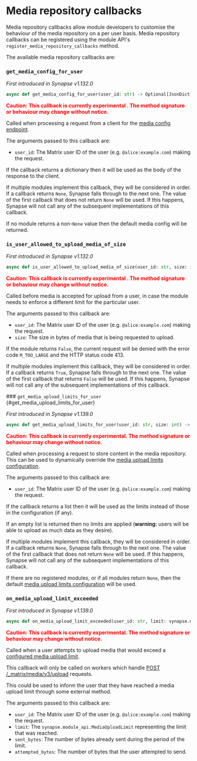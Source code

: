 # Media repository callbacks

Media repository callbacks allow module developers to customise the behaviour of the
media repository on a per user basis. Media repository callbacks can be registered
using the module API's `register_media_repository_callbacks` method.

The available media repository callbacks are:

### `get_media_config_for_user`

_First introduced in Synapse v1.132.0_

```python
async def get_media_config_for_user(user_id: str) -> Optional[JsonDict]
```

**<span style="color:red">
Caution: This callback is currently experimental . The method signature or behaviour
may change without notice.
</span>**

Called when processing a request from a client for the
[media config endpoint](https://spec.matrix.org/latest/client-server-api/#get_matrixclientv1mediaconfig).

The arguments passed to this callback are:

* `user_id`: The Matrix user ID of the user (e.g. `@alice:example.com`) making the request.

If the callback returns a dictionary then it will be used as the body of the response to the
client.

If multiple modules implement this callback, they will be considered in order. If a
callback returns `None`, Synapse falls through to the next one. The value of the first
callback that does not return `None` will be used. If this happens, Synapse will not call
any of the subsequent implementations of this callback.

If no module returns a non-`None` value then the default media config will be returned.

### `is_user_allowed_to_upload_media_of_size`

_First introduced in Synapse v1.132.0_

```python
async def is_user_allowed_to_upload_media_of_size(user_id: str, size: int) -> bool
```

**<span style="color:red">
Caution: This callback is currently experimental . The method signature or behaviour
may change without notice.
</span>**

Called before media is accepted for upload from a user, in case the module needs to
enforce a different limit for the particular user.

The arguments passed to this callback are:

* `user_id`: The Matrix user ID of the user (e.g. `@alice:example.com`) making the request.
* `size`: The size in bytes of media that is being requested to upload.

If the module returns `False`, the current request will be denied with the error code
`M_TOO_LARGE` and the HTTP status code 413.

If multiple modules implement this callback, they will be considered in order. If a callback
returns `True`, Synapse falls through to the next one. The value of the first callback that
returns `False` will be used. If this happens, Synapse will not call any of the subsequent
implementations of this callback.

### `get_media_upload_limits_for_user` {#get_media_upload_limits_for_user}

_First introduced in Synapse v1.139.0_

```python
async def get_media_upload_limits_for_user(user_id: str, size: int) -> Optional[List[synapse.module_api.MediaUploadLimit]]
```

**<span style="color:red">
Caution: This callback is currently experimental. The method signature or behaviour
may change without notice.
</span>**

Called when processing a request to store content in the media repository. This can be used to dynamically override
the [media upload limits configuration](../usage/configuration/config_documentation.html#media_upload_limits).

The arguments passed to this callback are:

* `user_id`: The Matrix user ID of the user (e.g. `@alice:example.com`) making the request.

If the callback returns a list then it will be used as the limits instead of those in the configuration (if any).

If an empty list is returned then no limits are applied (**warning:** users will be able
to upload as much data as they desire).

If multiple modules implement this callback, they will be considered in order. If a
callback returns `None`, Synapse falls through to the next one. The value of the first
callback that does not return `None` will be used. If this happens, Synapse will not call
any of the subsequent implementations of this callback.

If there are no registered modules, or if all modules return `None`, then
the default
[media upload limits configuration](../usage/configuration/config_documentation.html#media_upload_limits)
will be used.

### `on_media_upload_limit_exceeded`

_First introduced in Synapse v1.139.0_

```python
async def on_media_upload_limit_exceeded(user_id: str, limit: synapse.module_api.MediaUploadLimit, sent_bytes: int, attempted_bytes: int) -> None
```

**<span style="color:red">
Caution: This callback is currently experimental. The method signature or behaviour
may change without notice.
</span>**

Called when a user attempts to upload media that would exceed a
[configured media upload limit](../usage/configuration/config_documentation.html#media_upload_limits).

This callback will only be called on workers which handle
[POST /_matrix/media/v3/upload](https://spec.matrix.org/v1.15/client-server-api/#post_matrixmediav3upload)
requests.

This could be used to inform the user that they have reached a media upload limit through
some external method.

The arguments passed to this callback are:

* `user_id`: The Matrix user ID of the user (e.g. `@alice:example.com`) making the request.
* `limit`: The `synapse.module_api.MediaUploadLimit` representing the limit that was reached.
* `sent_bytes`: The number of bytes already sent during the period of the limit.
* `attempted_bytes`: The number of bytes that the user attempted to send.
